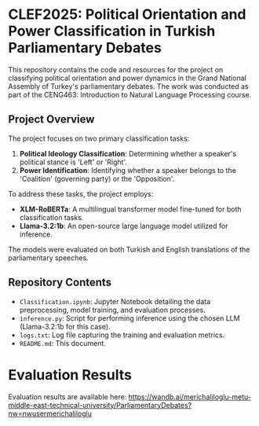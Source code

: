 # CLEF2025: Political Orientation and Power Classification in Turkish Parliamentary Debates

This repository contains the code and resources for the project on classifying political orientation and power dynamics in the Grand National Assembly of Turkey's parliamentary debates. The work was conducted as part of the CENG463: Introduction to Natural Language Processing course.

## Project Overview

The project focuses on two primary classification tasks:

1. **Political Ideology Classification**: Determining whether a speaker's political stance is 'Left' or 'Right'.
2. **Power Identification**: Identifying whether a speaker belongs to the 'Coalition' (governing party) or the 'Opposition'.

To address these tasks, the project employs:

- **XLM-RoBERTa**: A multilingual transformer model fine-tuned for both classification tasks.
- **Llama-3.2:1b**: An open-source large language model utilized for inference.

The models were evaluated on both Turkish and English translations of the parliamentary speeches.

## Repository Contents

- `Classification.ipynb`: Jupyter Notebook detailing the data preprocessing, model training, and evaluation processes.
- `inference.py`: Script for performing inference using the chosen LLM (Llama-3.2:1b for this case).
- `logs.txt`: Log file capturing the training and evaluation metrics.
- `README.md`: This document.

# Evaluation Results
Evaluation results are available here: https://wandb.ai/merichaliloglu-metu-middle-east-technical-university/ParliamentaryDebates?nw=nwusermerichaliloglu
